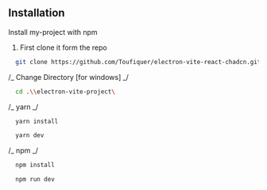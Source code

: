 ## Installation

Install my-project with npm

1. First clone it form the repo

```bash
  git clone https://github.com/Toufiquer/electron-vite-react-chadcn.git
```

/_ Change Directory [for windows] _/

```bash
  cd .\\electron-vite-project\
```

/_ yarn _/

```bash
  yarn install
```

```bash
  yarn dev
```

/_ npm _/

```bash
  npm install
```

```bash
  npm run dev
```
